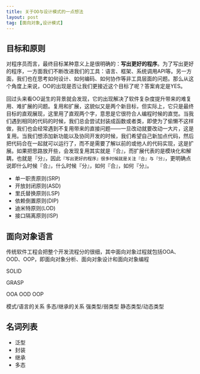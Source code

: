 ```yaml
---
title: 关于OO与设计模式的一点想法
layout: post
tag: [面向对象,设计模式]
---
```


## 目标和原则

对程序员而言，最终目标某种意义上是很明确的：**写出更好的程序**。为了写出更好的程序，一方面我们不断改进我们的工具：语言、框架、系统调用API等。另一方面，我们也在思考如何设计、如何编码、如何协作等非工具层面的问题。那么从这个角度上来说，OO的出现是否让我们更接近这个目标了呢？答案肯定是YES。

回过头来看OO诞生的背景就会发现，它的出现解决了软件复杂度提升带来的难复用、难扩展的问题。复用和扩展，这貌似又是两个新目标，但实际上，它只是最终目标的直观展现，这里用了直观两个字，意思是它很符合人编程时候的直觉。当我们遇到相同的代码的时候，我们总会尝试封装成函数或者类，即使为了偷懒不这样做，我们也会经常遇到不复用带来的直接问题——一旦改动就要改动一大片，这是复用。当我们想添加新功能以及协同开发的时候，我们希望自己新加点代码，然后把代码合在一起就可以运行了，而不是需要了解以前的或他人的代码实现，这是扩展。如果把思路放开些，会发现复用其实就是『合』，而扩展代表的是模块化和解耦，也就是『分』，因此`『写出更好的程序』很多时候就是关注『合』与『分』`，更明确点说即什么时候『合』，什么时候『分』，如何『合』，如何『分』。

* 单一职责原则(SRP)
* 开放封闭原则(ASD)
* 里氏替换原则(LSP)
* 依赖倒置原则(DIP)
* 迪米特原则(LOD)
* 接口隔离原则(ISP)

## 面向对象语言

传统软件工程会把整个开发流程分的很细，其中面向对象过程就包括OOA、OOD、OOP，即面向对象分析、面向对象设计和面向对象编程

SOLID

GRASP

OOA
OOD
OOP

模式/语言的关系
多态/继承的关系
强类型/弱类型
静态类型/动态类型

## 名词列表

* 泛型
* 封装
* 继承
* 多态